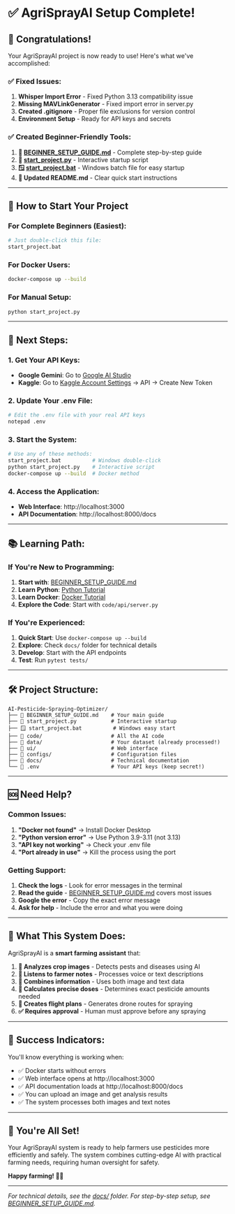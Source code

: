 # ✅ AgriSprayAI Setup Complete!

## 🎉 **Congratulations!** 

Your AgriSprayAI project is now ready to use! Here's what we've accomplished:

### ✅ **Fixed Issues:**
1. **Whisper Import Error** - Fixed Python 3.13 compatibility issue
2. **Missing MAVLinkGenerator** - Fixed import error in server.py
3. **Created .gitignore** - Proper file exclusions for version control
4. **Environment Setup** - Ready for API keys and secrets

### ✅ **Created Beginner-Friendly Tools:**
1. **📖 [BEGINNER_SETUP_GUIDE.md](BEGINNER_SETUP_GUIDE.md)** - Complete step-by-step guide
2. **🚀 [start_project.py](start_project.py)** - Interactive startup script
3. **🪟 [start_project.bat](start_project.bat)** - Windows batch file for easy startup
4. **📝 Updated README.md** - Clear quick start instructions

---

## 🚀 **How to Start Your Project**

### **For Complete Beginners (Easiest):**
```bash
# Just double-click this file:
start_project.bat
```

### **For Docker Users:**
```bash
docker-compose up --build
```

### **For Manual Setup:**
```bash
python start_project.py
```

---

## 🔑 **Next Steps:**

### **1. Get Your API Keys:**
- **Google Gemini**: Go to [Google AI Studio](https://makersuite.google.com/app/apikey)
- **Kaggle**: Go to [Kaggle Account Settings](https://www.kaggle.com/settings) → API → Create New Token

### **2. Update Your .env File:**
```bash
# Edit the .env file with your real API keys
notepad .env
```

### **3. Start the System:**
```bash
# Use any of these methods:
start_project.bat          # Windows double-click
python start_project.py    # Interactive script
docker-compose up --build  # Docker method
```

### **4. Access the Application:**
- **Web Interface**: http://localhost:3000
- **API Documentation**: http://localhost:8000/docs

---

## 📚 **Learning Path:**

### **If You're New to Programming:**
1. **Start with**: [BEGINNER_SETUP_GUIDE.md](BEGINNER_SETUP_GUIDE.md)
2. **Learn Python**: [Python Tutorial](https://docs.python.org/3/tutorial/)
3. **Learn Docker**: [Docker Tutorial](https://docs.docker.com/get-started/)
4. **Explore the Code**: Start with `code/api/server.py`

### **If You're Experienced:**
1. **Quick Start**: Use `docker-compose up --build`
2. **Explore**: Check `docs/` folder for technical details
3. **Develop**: Start with the API endpoints
4. **Test**: Run `pytest tests/`

---

## 🛠️ **Project Structure:**

```
AI-Pesticide-Spraying-Optimizer/
├── 📖 BEGINNER_SETUP_GUIDE.md    # Your main guide
├── 🚀 start_project.py           # Interactive startup
├── 🪟 start_project.bat          # Windows easy start
├── 📁 code/                      # All the AI code
├── 📁 data/                      # Your dataset (already processed!)
├── 📁 ui/                        # Web interface
├── 📁 configs/                   # Configuration files
├── 📁 docs/                      # Technical documentation
└── 📄 .env                       # Your API keys (keep secret!)
```

---

## 🆘 **Need Help?**

### **Common Issues:**
1. **"Docker not found"** → Install Docker Desktop
2. **"Python version error"** → Use Python 3.9-3.11 (not 3.13)
3. **"API key not working"** → Check your .env file
4. **"Port already in use"** → Kill the process using the port

### **Getting Support:**
1. **Check the logs** - Look for error messages in the terminal
2. **Read the guide** - [BEGINNER_SETUP_GUIDE.md](BEGINNER_SETUP_GUIDE.md) covers most issues
3. **Google the error** - Copy the exact error message
4. **Ask for help** - Include the error and what you were doing

---

## 🎯 **What This System Does:**

AgriSprayAI is a **smart farming assistant** that:

1. **📸 Analyzes crop images** - Detects pests and diseases using AI
2. **🎤 Listens to farmer notes** - Processes voice or text descriptions
3. **🧠 Combines information** - Uses both image and text data
4. **💊 Calculates precise doses** - Determines exact pesticide amounts needed
5. **🚁 Creates flight plans** - Generates drone routes for spraying
6. **✅ Requires approval** - Human must approve before any spraying

---

## 🌟 **Success Indicators:**

You'll know everything is working when:
- ✅ Docker starts without errors
- ✅ Web interface opens at http://localhost:3000
- ✅ API documentation loads at http://localhost:8000/docs
- ✅ You can upload an image and get analysis results
- ✅ The system processes both images and text notes

---

## 🎊 **You're All Set!**

Your AgriSprayAI system is ready to help farmers use pesticides more efficiently and safely. The system combines cutting-edge AI with practical farming needs, requiring human oversight for safety.

**Happy farming! 🌱🤖**

---

*For technical details, see the [docs/](docs/) folder. For step-by-step setup, see [BEGINNER_SETUP_GUIDE.md](BEGINNER_SETUP_GUIDE.md).*
